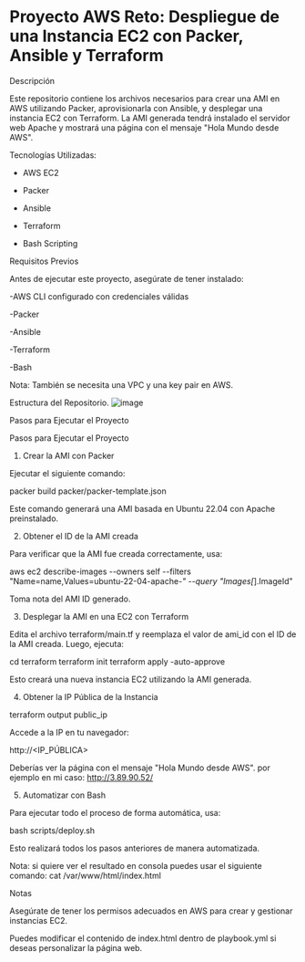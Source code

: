 # Proyecto AWS Reto: Despliegue de una Instancia EC2 con Packer, Ansible y Terraform

Descripción

Este repositorio contiene los archivos necesarios para crear una AMI en AWS utilizando Packer, aprovisionarla con Ansible, y desplegar una instancia EC2 con Terraform. La AMI generada tendrá instalado el servidor web Apache y mostrará una página con el mensaje "Hola Mundo desde AWS".

Tecnologías Utilizadas:

- AWS EC2

- Packer

- Ansible

- Terraform

- Bash Scripting

Requisitos Previos

Antes de ejecutar este proyecto, asegúrate de tener instalado:

-AWS CLI configurado con credenciales válidas

-Packer

-Ansible

-Terraform

-Bash

Nota: También se necesita una VPC y una key pair en AWS.

Estructura del Repositorio.
![image](https://github.com/user-attachments/assets/da14980d-3522-4eac-9b9c-1ad1ddcf42ce)


Pasos para Ejecutar el Proyecto

Pasos para Ejecutar el Proyecto

1. Crear la AMI con Packer

Ejecutar el siguiente comando:

packer build packer/packer-template.json

Este comando generará una AMI basada en Ubuntu 22.04 con Apache preinstalado.

2. Obtener el ID de la AMI creada

Para verificar que la AMI fue creada correctamente, usa:

aws ec2 describe-images --owners self --filters "Name=name,Values=ubuntu-22-04-apache-*" --query "Images[*].ImageId"

Toma nota del AMI ID generado.

3. Desplegar la AMI en una EC2 con Terraform

Edita el archivo terraform/main.tf y reemplaza el valor de ami_id con el ID de la AMI creada. Luego, ejecuta:

cd terraform
terraform init
terraform apply -auto-approve

Esto creará una nueva instancia EC2 utilizando la AMI generada.

4. Obtener la IP Pública de la Instancia

terraform output public_ip

Accede a la IP en tu navegador:

http://<IP_PÚBLICA>

Deberías ver la página con el mensaje "Hola Mundo desde AWS".
por ejemplo en mi caso: 
http://3.89.90.52/

5. Automatizar con Bash

Para ejecutar todo el proceso de forma automática, usa:

bash scripts/deploy.sh

Esto realizará todos los pasos anteriores de manera automatizada. 

Nota: si quiere ver el resultado en consola puedes usar el siguiente comando: cat /var/www/html/index.html

Notas

Asegúrate de tener los permisos adecuados en AWS para crear y gestionar instancias EC2.

Puedes modificar el contenido de index.html dentro de playbook.yml si deseas personalizar la página web.
